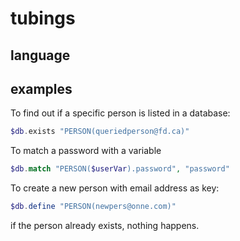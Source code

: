 # tubings

## language


## examples

To find out if a specific person is listed in a database: 
```php
$db.exists "PERSON(queriedperson@fd.ca)"
```

To match a password with a variable
```php
$db.match "PERSON($userVar).password", "password"
```

To create a new person with email address as key:
```php
$db.define "PERSON(newpers@onne.com)"
```
if the person already exists, nothing happens. 
